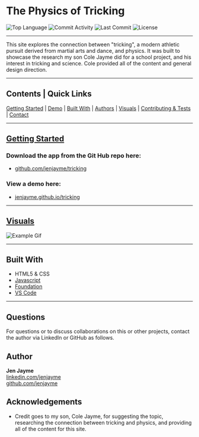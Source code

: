 # The Physics of Tricking

![Top Language](https://img.shields.io/github/languages/top/jenjayme/tricking)
![Commit Activity](https://img.shields.io/github/commit-activity/m/jenjayme/tricking)
![Last Commit](https://img.shields.io/github/last-commit/jenjayme/tricking)
![License](https://img.shields.io/github/license/jenjayme/tricking)
<hr>

This site explores the connection between "tricking", a modern athletic pursuit derived from martial arts and dance, and physics.  It was built to showcase the research my son Cole Jayme did for a school project, and his interest in tricking and science.  Cole provided all of the content and general design direction. 

<hr>

## Contents | Quick Links
[Getting Started](#start)     |     [Demo](#demo)     |     [Built With](#built)     |     [Authors](#author)     |     [Visuals](#visuals)     |     [Contributing & Tests](Contributing.md)     |     [Contact](#contact)

<hr>

## [Getting Started](#start)

### Download the app from the Git Hub repo here:
* [github.com/jenjayme/tricking](https://github.com/jenjayme/tricking)

### <a id="demo">View a demo here:</a> 
* [jenjayme.github.io/tricking](https://jenjayme.github.io/tricking/#demo)
<hr>

## [Visuals](#visuals)


![Example Gif](./example.gif)

<hr>

## <a id="built">Built With</a>
* HTML5 & CSS
* [Javascript](https://www.javascript.com/)
* [Foundation](https://foundation.zurb.com/)
* [VS Code](https://code.visualstudio.com/)

<hr>

## <a id="contact">Questions</a>
For questions or to discuss collaborations on this or other projects, contact the author via LinkedIn or GitHub as follows.

## <a id="author">Author</a>

**Jen Jayme**<br>
[linkedin.com/jenjayme](https://www.linkedin.com/in/jenjayme)<br>
[github.com/jenjayme](https://github.com/JenJayme)


## Acknowledgements
* Credit goes to my son, Cole Jayme, for suggesting the topic, researching the connection between tricking and physics, and providing all of the content for this site.